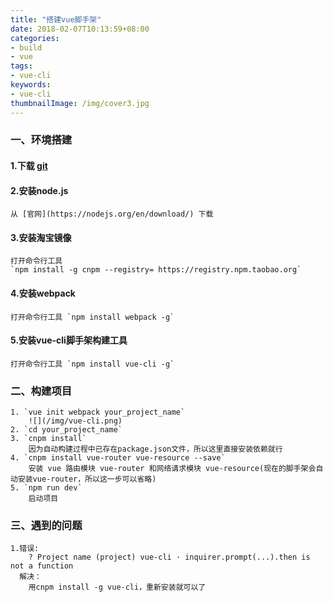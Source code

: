 ```yaml
---
title: "搭建vue脚手架"
date: 2018-02-07T10:13:59+08:00
categories:
- build
- vue
tags:
- vue-cli
keywords:
- vue-cli
thumbnailImage: /img/cover3.jpg
---
```


<!--more-->
### 一、环境搭建
#### 1.下载 [git](https://git-scm.com/downloads)
#### 2.安装node.js
    从 [官网](https://nodejs.org/en/download/) 下载 

#### 3.安装淘宝镜像
    打开命令行工具
    `npm install -g cnpm --registry= https://registry.npm.taobao.org`
#### 4.安装webpack
    打开命令行工具 `npm install webpack -g`
#### 5.安装vue-cli脚手架构建工具
    打开命令行工具 `npm install vue-cli -g`

### 二、构建项目
    1. `vue init webpack your_project_name`  
        ![](/img/vue-cli.png)  
    2. `cd your_project_name`  
    3. `cnpm install`  
        因为自动构建过程中已存在package.json文件，所以这里直接安装依赖就行
    4. `cnpm install vue-router vue-resource --save`  
        安装 vue 路由模块 vue-router 和网络请求模块 vue-resource(现在的脚手架会自动安装vue-router，所以这一步可以省略)
    5. `npm run dev`  
        启动项目

### 三、遇到的问题
    1.错误:
        ? Project name (project) vue-cli · inquirer.prompt(...).then is not a function
      解决：
        用cnpm install -g vue-cli，重新安装就可以了          